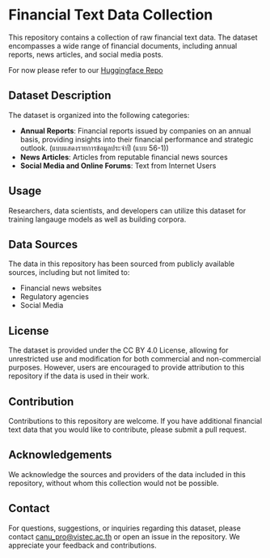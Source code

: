 # Financial Text Data Collection

This repository contains a collection of raw financial text data. The dataset encompasses a wide range of financial documents, including annual reports, news articles, and social media posts.

For now please refer to our [Huggingface Repo](https://huggingface.co/datasets/airesearch/CMDF_VISTEC)

## Dataset Description

The dataset is organized into the following categories:

- **Annual Reports**: Financial reports issued by companies on an annual basis, providing insights into their financial performance and strategic outlook. (แบบแสดงรายการข้อมูลประจำปี (แบบ 56-1)) 
- **News Articles**: Articles from reputable financial news sources
- **Social Media and Online Forums**: Text from Internet Users

## Usage

Researchers, data scientists, and developers can utilize this dataset for training langauge models as well as building corpora.

## Data Sources

The data in this repository has been sourced from publicly available sources, including but not limited to:

- Financial news websites 
- Regulatory agencies 
- Social Media

## License

The dataset is provided under the CC BY 4.0 License, allowing for unrestricted use and modification for both commercial and non-commercial purposes. However, users are encouraged to provide attribution to this repository if the data is used in their work.

## Contribution

Contributions to this repository are welcome. If you have additional financial text data that you would like to contribute, please submit a pull request.

## Acknowledgements

We acknowledge the sources and providers of the data included in this repository, without whom this collection would not be possible.

## Contact

For questions, suggestions, or inquiries regarding this dataset, please contact canu_pro@vistec.ac.th or open an issue in the repository. We appreciate your feedback and contributions.
